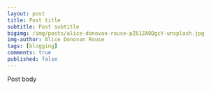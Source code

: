 ```yaml
---
layout: post
title: Post title
subtitle: Post subtitle
bigimg: /img/posts/alice-donovan-rouse-pZ61ZA8QgcY-unsplash.jpg
img-author: Alice Donovan Rouse
tags: [blogging]
comments: true
published: false
---
```


Post body
